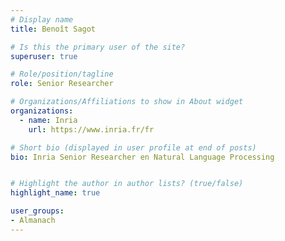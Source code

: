 ```yaml
---
# Display name
title: Benoît Sagot

# Is this the primary user of the site?
superuser: true

# Role/position/tagline
role: Senior Researcher

# Organizations/Affiliations to show in About widget
organizations:
  - name: Inria
    url: https://www.inria.fr/fr

# Short bio (displayed in user profile at end of posts)
bio: Inria Senior Researcher en Natural Language Processing


# Highlight the author in author lists? (true/false)
highlight_name: true

user_groups:
- Almanach
---
```

